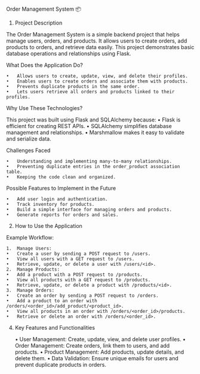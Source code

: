 Order Management System 📦

1. Project Description

The Order Management System is a simple backend project that helps manage users, orders, and products. It allows users to create orders, add products to orders, and retrieve data easily. This project demonstrates basic database operations and relationships using Flask.

What Does the Application Do?

	•	Allows users to create, update, view, and delete their profiles.
	•	Enables users to create orders and associate them with products.
	•	Prevents duplicate products in the same order.
	•	Lets users retrieve all orders and products linked to their profiles.

Why Use These Technologies?

This project was built using Flask and SQLAlchemy because:
	•	Flask is efficient for creating REST APIs.
	•	SQLAlchemy simplifies database management and relationships.
	•	Marshmallow makes it easy to validate and serialize data.

Challenges Faced

	•	Understanding and implementing many-to-many relationships.
	•	Preventing duplicate entries in the order_product association table.
	•	Keeping the code clean and organized.

Possible Features to Implement in the Future

	•	Add user login and authentication.
	•	Track inventory for products.
	•	Build a simple interface for managing orders and products.
	•	Generate reports for orders and sales.

2. How to Use the Application

Example Workflow:

	1.	Manage Users:
	•	Create a user by sending a POST request to /users.
	•	View all users with a GET request to /users.
	•	Retrieve, update, or delete a user with /users/<id>.
	2.	Manage Products:
	•	Add a product with a POST request to /products.
	•	View all products with a GET request to /products.
	•	Retrieve, update, or delete a product with /products/<id>.
	3.	Manage Orders:
	•	Create an order by sending a POST request to /orders.
	•	Add a product to an order with /orders/<order_id>/add_product/<product_id>.
	•	View all products in an order with /orders/<order_id>/products.
	•	Retrieve or delete an order with /orders/<order_id>.

4. Key Features and Functionalities

	•	User Management:
Create, update, view, and delete user profiles.
	•	Order Management:
Create orders, link them to users, and add products.
	•	Product Management:
Add products, update details, and delete them.
	•	Data Validation:
Ensure unique emails for users and prevent duplicate products in orders.


